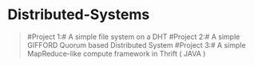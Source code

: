 # Distributed-Systems

> #Project 1:#  A simple file system on a DHT
> #Project 2:#  A simple GIFFORD Quorum based Distributed System
> #Project 3:#  A simple MapReduce-like compute framework in Thrift ( JAVA )
